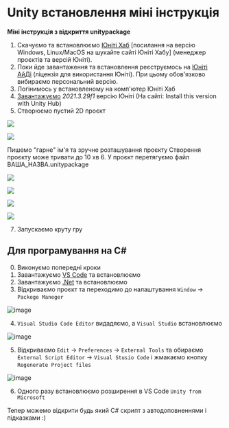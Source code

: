 # Unity встановлення міні інструкція

**Міні інструкція з відкриття unitypackage**
1. Скачуємо та встановлюємо [Юніті Хаб](https://public-cdn.cloud.unity3d.com/hub/prod/UnityHubSetup.exe) [посилання на версію Windows, Linux/MacOS на шукайте сайті Юніті Хабу]  (менеджер проєктів та версій Юніті).
2. Поки йде завантаження та встановлення реєструємось на [Юніті АйДі](https://id.unity.com/) (ліцензія для використання Юніті). При цьому обов'язково вибираємо персональний версію.
3. Логінимось у встановленому на комп'ютер Юніті Хаб
4. [Завантажуємо](https://unity.com/releases/editor/whats-new/2021.3.29) *2021.3.29f1* версію Юніті (На сайті: Install this version with Unity Hub)
5. Створюємо пустий 2D проєкт

![](https://telegra.ph/file/9bd0a506e1cce449d827e.png)

![](https://telegra.ph/file/aab4774a2f44290876ad1.png)

Пишемо "гарне" ім'я та зручне розташування проєкту
Створення проєкту може тривати до 10 хв
6. У проєкт перетягуємо файл ВАША_НАЗВА.unitypackage 

![](https://telegra.ph/file/63849b20d0f6c0784e301.png)

![](https://telegra.ph/file/0a86121f0373d4311af9d.png)

![](https://telegra.ph/file/9161e60626dfb48182b98.png)

![](https://telegra.ph/file/7a8ea40b95e96c6184b06.png)

7. Запускаємо круту гру


## Для програмування на С#

0. Виконуємо попередні кроки
1. Завантажуємо [VS Code](https://code.visualstudio.com/download) та встановлюємо
2. Завантажуємо [.Net](https://dotnet.microsoft.com/en-us/download/dotnet) та встановлюємо
3. Відкриваємо проєкт та переходимо до налаштування `Window` -> `Packege Maneger`

![image](https://github.com/user-attachments/assets/3e4aff9d-8f47-4ee7-83cf-75c4d5ed06bf)

4. `Visual Studio Code Editor` видадяємо, а `Visual Studio` встановлюємо

![image](https://github.com/user-attachments/assets/a3220deb-97bb-4c15-8585-041fc12d2f32)

5. Відкриваємо `Edit` -> `Preferences` -> `External Tools` та обираємо `External Script Editor` -> `Visual Stusio Code` і жмакаємо кнопку `Regenerate Project files`

![image](https://github.com/user-attachments/assets/fae50ced-b696-4799-a848-3a2a715ec7dd)

6. Одного разу встановлюємо розширення в VS Code `Unity from Microsoft`

Тепер можемо відкрити будь який C# скрипт з автодоповненнями і підказками :)
